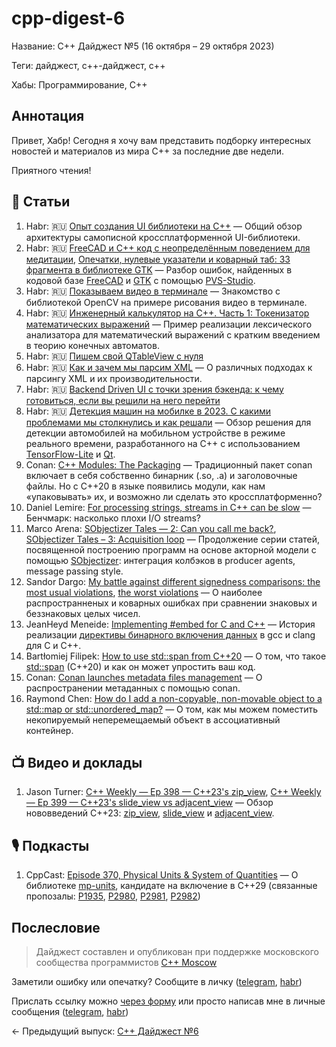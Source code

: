 # cpp-digest-6

Название: C++ Дайджест №5 (16 октября – 29 октября 2023) 

Теги: дайджест, c++-дайджест, c++

Хабы: Программирование, C++

## Аннотация

Привет, Хабр! Сегодня я хочу вам представить подборку интересных новостей и материалов из мира C++ за последние две недели.

Приятного чтения!

## 📝 Статьи

1. Habr: 🇷🇺 [Опыт создания UI библиотеки на C++](https://habr.com/ru/articles/768336/) — Общий обзор архитектуры самописной кроссплатформенной UI-библиотеки.
2. Habr: 🇷🇺 [FreeCAD и C++ код с неопределённым поведением для медитации](https://habr.com/ru/companies/pvs-studio/articles/768388/), [Опечатки, нулевые указатели и коварный таб: 33 фрагмента в библиотеке GTK](https://habr.com/ru/companies/pvs-studio/articles/770050/) — Разбор ошибок, найденных в кодовой базе [FreeCAD](https://github.com/FreeCAD/FreeCAD) и [GTK](https://github.com/GNOME/gtk) с помощью [PVS-Studio](https://pvs-studio.com/en/pvs-studio/).
3. Habr: 🇷🇺 [Показываем видео в терминале](https://habr.com/ru/articles/768456/) — Знакомство с библиотекой OpenCV на примере рисования видео в терминале.
4. Habr: 🇷🇺 [Инженерный калькулятор на C++. Часть 1: Токенизатор математических выражений](https://habr.com/ru/articles/769812/) — Пример реализации лексического анализатора для математический выражений с кратким введением в теорию конечных автоматов.
5. Habr: 🇷🇺 [Пишем свой QTableView с нуля](https://habr.com/ru/articles/761530/)
6. Habr: 🇷🇺 [Как и зачем мы парсим XML](https://habr.com/ru/companies/tensor/articles/769722/) — О различных подходах к парсингу XML и их производительности.
7. Habr: 🇷🇺 [Backend Driven UI с точки зрения бэкенда: к чему готовиться, если вы решили на него перейти](https://habr.com/ru/companies/yandex/articles/768282/)
8. Habr: 🇷🇺 [Детекция машин на мобилке в 2023. С какими проблемами мы столкнулись и как решали](https://habr.com/ru/companies/raft/articles/770302/) — Обзор решения для детекции автомобилей на мобильном устройстве в режиме реального времени, разработанного на C++ с использованием [TensorFlow-Lite](https://www.tensorflow.org/lite) и [Qt](https://www.qt.io/).
9. Conan: [C++ Modules: The Packaging](https://blog.conan.io/2023/10/17/modules-the-packaging-story.html) — Традиционный пакет conan включает в себя собственно бинарник (.so, .a) и заголовочные файлы. Но с C++20 в языке появились модули, как нам «упаковывать» их, и возможно ли сделать это кроссплатформенно?
10. Daniel Lemire: [For processing strings, streams in C++ can be slow](https://lemire.me/blog/2023/10/19/for-processing-strings-streams-in-c-can-be-slow/) — Бенчмарк: насколько плохи I/O streams?
11. Marco Arena: [SObjectizer Tales — 2: Can you call me back?](https://marcoarena.wordpress.com/2023/10/19/sobjectizer-tales-2/), [SObjectizer Tales – 3: Acquisition loop](https://marcoarena.wordpress.com/2023/10/26/sobjectizer-tales-3/) — Продолжение серии статей, посвященной построению программ на основе акторной модели с помощью [SObjectizer](https://github.com/Stiffstream/sobjectizer): интеграция колбэков в producer agents, message passing style.
12. Sandor Dargo: [My battle against different signedness comparisons: the most usual violations](https://www.sandordargo.com/blog/2023/10/18/signed-unsigned-comparison-the-most-usual-violations), [the worst violations](https://www.sandordargo.com/blog/2023/10/25/signed-unsigned-comparison-the-worst-violations) — О наиболее распространненых и коварных ошибках при сравнении знаковых и беззнаковых целых чисел.
13. JeanHeyd Meneide: [Implementing #embed for C and C++](https://thephd.dev/implementing-embed-c-and-c++) — История реализации [директивы бинарного включения данных](https://en.cppreference.com/w/c/preprocessor/embed) в gcc и clang для C и C++.
14. Bartłomiej Filipek: [How to use std::span from C++20](https://www.cppstories.com/2023/span-cpp20/) — О том, что такое [std::span](https://en.cppreference.com/w/cpp/container/span) (C++20) и как он может упростить ваш код.
15. Conan: [Conan launches metadata files management](https://blog.conan.io/2023/10/24/Conan-launches-metadata-files.html) — О распространении метаданных с помощью conan.
16. Raymond Chen: [How do I add a non-copyable, non-movable object to a std::map or std::unordered_map?](https://devblogs.microsoft.com/oldnewthing/20231023-00/?p=108916) — О том, как мы можем поместить некопируемый неперемещаемый объект в ассоциативный контейнер.
   
## 📺 Видео и доклады

1. Jason Turner: [C++ Weekly — Ep 398 — C++23's zip_view](https://www.youtube.com/watch?v=MVXGdwREo_E), [C++ Weekly — Ep 399 — C++23's slide_view vs adjacent_view](https://www.youtube.com/watch?v=czmGjH16Hb0) — Обзор нововведений C++23: [zip_view](https://en.cppreference.com/w/cpp/ranges/zip_view), [slide_view](https://en.cppreference.com/w/cpp/ranges/slide_view) и [adjacent_view](https://en.cppreference.com/w/cpp/ranges/adjacent_view).

## 🎙️ Подкасты

1. CppCast: [Episode 370, Physical Units & System of Quantities](https://cppcast.com/physical_units_and_a_system_of_quantities/) — О библиотеке [mp-units](https://github.com/mpusz/mp-units), кандидате на включение в C++29 (связанные пропозалы: [P1935](https://wg21.link/p1935), [P2980](https://wg21.link/p2980), [P2981](https://wg21.link/p2981), [P2982](https://wg21.link/p2982))
 
## Послесловие

> Дайджест составлен и опубликован при поддержке московского сообщества программистов [C++ Moscow](https://t.me/cppmoscow_info)

Заметили ошибку или опечатку? Сообщите в личку ([telegram](https://t.me/eoanermine), [habr](https://habr.com/ru/conversations/eoanermine/))

Прислать ссылку можно [через форму](https://forms.yandex.ru/cloud/64f48043e010db921819c447/) или просто написав мне в личные сообщения ([telegram](https://t.me/eoanermine), [habr](https://habr.com/ru/conversations/eoanermine/))

← Предыдущий выпуск: [C++ Дайджест №6](https://habr.com/ru/articles/767818/)

